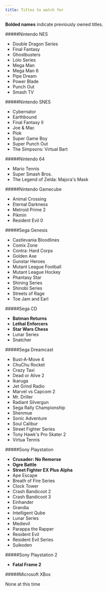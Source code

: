 ```yaml
---
title: Titles to watch for
---
```


**Bolded names** indicate previously owned titles.

#####Nintendo NES

- Double Dragon Series
- Final Fantasy
- Ghostbusters
- Lolo Series
- Mega Man
- Mega Man 6
- Pipe Dream
- Power Blade
- Punch Out
- Smash TV

#####Nintendo SNES

- Cybernator
- Earthbound
- Final Fantasy II
- Joe & Mac
- Plok
- Super Game Boy
- Super Punch Out
- The Simpsons: Virtual Bart

#####Nintendo 64

- Mario Tennis
- Super Smash Bros.
- The Legend of Zelda: Majora's Mask

#####Nintendo Gamecube

- Animal Crossing
- Eternal Darkness
- Metroid Prime 2
- Pikmin
- Resident Evil 0

#####Sega Genesis

- Castlevania Bloodlines
- Comix Zone
- Contra: Hard Corps
- Golden Axe
- Gunstar Heroes
- Mutant League Football
- Mutant League Hockey
- Phantasy Star
- Shining Series
- Shinobi Series
- Streets of Rage
- Toe Jam and Earl

#####Sega CD

- **Batman Returns**
- **Lethal Enforcers**
- **Star Wars Chess**
- Lunar Series
- Snatcher

#####Sega Dreamcast

- Bust-A-Move 4
- ChuChu Rocket
- Crazy Taxi
- Dead or Alive 2
- Ikaruga
- Jet Grind Radio
- Marvel vs Capcom 2
- Mr. Driller
- Radiant Silvergun
- Sega Rally Championship
- Shenmue
- Sonic Adventure
- Soul Calibur
- Street Fighter Series
- Tony Hawk's Pro Skater 2
- Virtua Tennis

#####Sony Playstation

- **Crusader: No Remorse**
- **Ogre Battle**
- **Street Fighter EX Plus Alpha**
- Ape Escape
- Breath of Fire Series
- Clock Tower
- Crash Bandicoot 2
- Crash Bandicoot 3
- Einhander
- Grandia
- Intelligent Qube
- Lunar Series
- Medievil
- Parappa the Rapper
- Resident Evil
- Resident Evil Series
- Suikoden

#####Sony Playstation 2

- **Fatal Frame 2**

#####Microsoft XBox

None at this time
